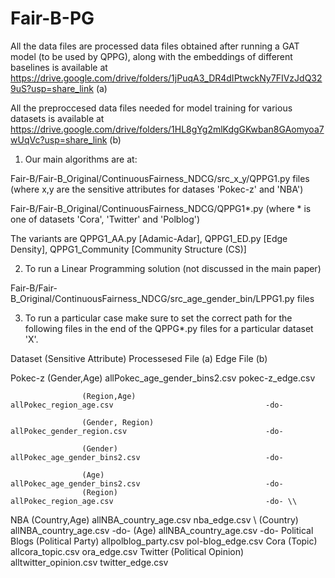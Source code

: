 # Fair-B-PG

All the data files are processed data files obtained after running a GAT model (to be used by QPPG), along with the embeddings of different baselines is available at 
https://drive.google.com/drive/folders/1jPuqA3_DR4dIPtwckNy7FIVzJdQ329uS?usp=share_link    (a)

All the preproccesed data files needed for model training for various datasets is available at 
https://drive.google.com/drive/folders/1HL8gYg2mlKdgGKwban8GAomyoa7wUqVc?usp=share_link    (b)

1. Our main algorithms are at: 

Fair-B/Fair-B_Original/ContinuousFairness_NDCG/src_x_y/QPPG1.py files (where x,y are the sensitive attributes for datases 'Pokec-z' and 'NBA') 

Fair-B/Fair-B_Original/ContinuousFairness_NDCG/QPPG1*.py (where * is one of datasets 'Cora', 'Twitter' and 'Polblog')

The variants are QPPG1_AA.py [Adamic-Adar], QPPG1_ED.py [Edge Density], QPPG1_Community [Community Structure (CS)]

2. To run a Linear Programming solution (not discussed in the main paper)

Fair-B/Fair-B_Original/ContinuousFairness_NDCG/src_age_gender_bin/LPPG1.py files 

3. To run a particular case make sure to set the correct path for the following files in the end of the QPPG*.py files for a particular dataset 'X'.

 Dataset        (Sensitive Attribute)                        Processesed File (a)                                Edge File (b)
 
 Pokec-z            (Gender,Age)                            allPokec_age_gender_bins2.csv                      pokec-z_edge.csv
 
                    (Region,Age)                            allPokec_region_age.csv                                  -do-
                    
                    (Gender, Region)                        allPokec_gender_region.csv                               -do-
                    
                    (Gender)                                allPokec_age_gender_bins2.csv                            -do-
                    
                    (Age)                                   allPokec_age_gender_bins2.csv                            -do-
                    (Region)                                allPokec_region_age.csv                                  -do- \\
NBA                 (Country,Age)                           allNBA_country_age.csv                             nba_edge.csv \\
                    (Country)                               allNBA_country_age.csv                                   -do-
                    (Age)                                   allNBA_country_age.csv                                   -do-
Political Blogs     (Political Party)                       allpolblog_party.csv                               pol-blog_edge.csv
Cora                (Topic)                                 allcora_topic.csv                                  ora_edge.csv
Twitter             (Political Opinion)                     alltwitter_opinion.csv                             twitter_edge.csv
